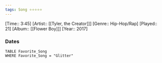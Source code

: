 ```yaml
---
tags: Song ⭐⭐⭐⭐⭐ 
---
```

[Time:: 3:45]
[Artist:: [[Tyler, the Creator]]]
[Genre:: Hip-Hop/Rap]
[Played:: 21]
[Album:: [[Flower Boy]]]
[Year:: 2017]
### Dates
````dataview
TABLE Favorite_Song
WHERE Favorite_Song = "Glitter"
````